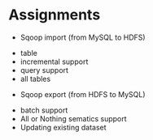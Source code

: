 
Assignments
========

* Sqoop import (from MySQL to HDFS)
- table
- incremental support
- query support
- all tables

* Sqoop export (from HDFS to MySQL)
- batch support
- All or Nothing sematics support
- Updating existing dataset


